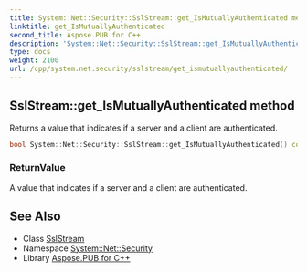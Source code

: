 ```yaml
---
title: System::Net::Security::SslStream::get_IsMutuallyAuthenticated method
linktitle: get_IsMutuallyAuthenticated
second_title: Aspose.PUB for C++
description: 'System::Net::Security::SslStream::get_IsMutuallyAuthenticated method. Returns a value that indicates if a server and a client are authenticated in C++.'
type: docs
weight: 2100
url: /cpp/system.net.security/sslstream/get_ismutuallyauthenticated/
---
```

## SslStream::get_IsMutuallyAuthenticated method


Returns a value that indicates if a server and a client are authenticated.

```cpp
bool System::Net::Security::SslStream::get_IsMutuallyAuthenticated() const override
```


### ReturnValue

A value that indicates if a server and a client are authenticated.

## See Also

* Class [SslStream](../)
* Namespace [System::Net::Security](../../)
* Library [Aspose.PUB for C++](../../../)
